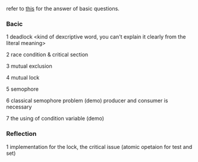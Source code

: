 refer to [this](http://cs241.cs.illinois.edu/wikibook/memory-part-1-heap-memory-introduction.html#intro-to-allocating) for the answer of basic questions.

### Bacic

1 deadlock <kind of dexcriptive word, you can't explain it clearly from the literal meaning>

2 race condition & critical section

3 mutual exclusion

4 mutual lock

5 semophore

6 classical semophore problem (demo)
producer and consumer is necessary

7 the using of condition variable (demo)

### Reflection

1 implementation for the lock, the critical issue (atomic opetaion for test and set)


